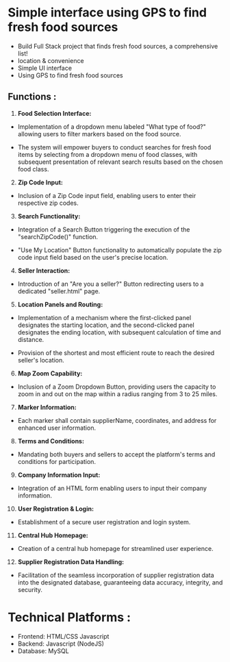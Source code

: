 # Simple interface using GPS to find fresh food sources
- Build Full Stack project that finds fresh food sources, a comprehensive list!
- location &  convenience 
- Simple UI interface
- Using GPS to find fresh food sources

## Functions :
1. **Food Selection Interface:**
   
- Implementation of a dropdown menu labeled "What type of food?" allowing users to filter markers based on the food source.

- The system will empower buyers to conduct searches for fresh food items by selecting from a dropdown menu of food classes, with subsequent presentation of relevant search results based on the chosen food class.
2.	**Zip Code Input:**

-	Inclusion of a Zip Code input field, enabling users to enter their respective zip codes.

3.	**Search Functionality:**
   
-	Integration of a Search Button triggering the execution of the "searchZipCode()" function.

-	"Use My Location" Button functionality to automatically populate the zip code input field based on the user's precise location.

4. **Seller Interaction:**
   
-	Introduction of an "Are you a seller?" Button redirecting users to a dedicated "seller.html" page.

5.	**Location Panels and Routing:**
   
-	Implementation of a mechanism where the first-clicked panel designates the starting location, and the second-clicked panel designates the ending location, with subsequent calculation of time and distance.

-	Provision of the shortest and most efficient route to reach the desired seller's location.

6.	**Map Zoom Capability:**
    
-	Inclusion of a Zoom Dropdown Button, providing users the capacity to zoom in and out on the map within a radius ranging from 3 to 25 miles.

7.	**Marker Information:**
    
-	Each marker shall contain supplierName, coordinates, and address for enhanced user information.

8.	**Terms and Conditions:**
    
-	Mandating both buyers and sellers to accept the platform's terms and conditions for participation.

9.	**Company Information Input:**
    
-	Integration of an HTML form enabling users to input their company information.

10.	**User Registration & Login:**
    
-	Establishment of a secure user registration and login system.

11.	**Central Hub Homepage:**
    
-	Creation of a central hub homepage for streamlined user experience.

12.	**Supplier Registration Data Handling:**
    
-	Facilitation of the seamless incorporation of supplier registration data into the designated database, guaranteeing data accuracy, integrity, and security.

# Technical Platforms :
- Frontend: HTML/CSS Javascript
- Backend: Javascript (NodeJS) 
- Database: MySQL

